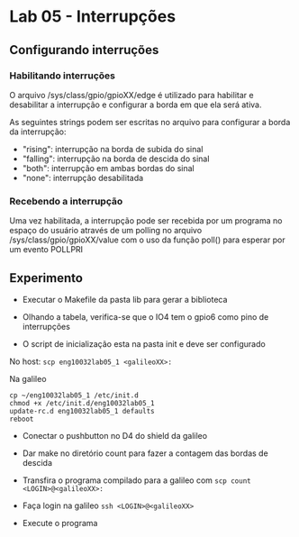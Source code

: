 # Lab 05 - Interrupções

## Configurando interruções

### Habilitando interruções

O arquivo /sys/class/gpio/gpioXX/edge é utilizado para habilitar e desabilitar a interrupção e configurar a borda em que ela será ativa.

As seguintes strings podem ser escritas no arquivo para configurar a borda da interrupção:

* "rising": interrupção na borda de subida do sinal
* "falling": interrupção na borda de descida do sinal
* "both": interrupção em ambas bordas do sinal
* "none": interrupção desabilitada

### Recebendo a interrupção

Uma vez habilitada, a interrupção pode ser recebida por um programa no espaço do usuário através de um polling no arquivo /sys/class/gpio/gpioXX/value com o uso da função poll() para esperar por um evento POLLPRI


## Experimento

* Executar o Makefile da pasta lib para gerar a biblioteca

* Olhando a tabela, verifica-se que o IO4 tem o gpio6 como pino de interrupções

* O script de inicialização esta na pasta init e deve ser configurado

No host:
`scp eng10032lab05_1 <galileoXX>:`

Na galileo
```
cp ~/eng10032lab05_1 /etc/init.d
chmod +x /etc/init.d/eng10032lab05_1
update-rc.d eng10032lab05_1 defaults
reboot
```

* Conectar o pushbutton no D4 do shield da galileo

* Dar make no diretório count para fazer a contagem das bordas de descida 

* Transfira o programa compilado para a galileo com `scp count <LOGIN>@<galileoXX>:`

* Faça login na galileo `ssh <LOGIN>@<galileoXX>` 

* Execute o programa

